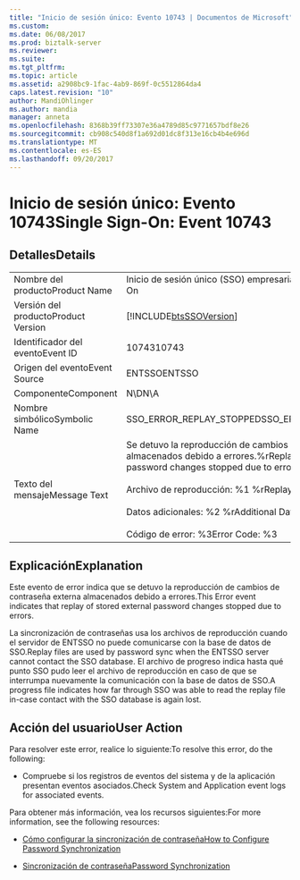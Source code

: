 ```yaml
---
title: "Inicio de sesión único: Evento 10743 | Documentos de Microsoft"
ms.custom: 
ms.date: 06/08/2017
ms.prod: biztalk-server
ms.reviewer: 
ms.suite: 
ms.tgt_pltfrm: 
ms.topic: article
ms.assetid: a2908bc9-1fac-4ab9-869f-0c5512864da4
caps.latest.revision: "10"
author: MandiOhlinger
ms.author: mandia
manager: anneta
ms.openlocfilehash: 8368b39ff73307e36a4789d85c9771657bdf8e26
ms.sourcegitcommit: cb908c540d8f1a692d01dc8f313e16cb4b4e696d
ms.translationtype: MT
ms.contentlocale: es-ES
ms.lasthandoff: 09/20/2017
---
```

# <a name="single-sign-on-event-10743"></a><span data-ttu-id="e944b-102">Inicio de sesión único: Evento 10743</span><span class="sxs-lookup"><span data-stu-id="e944b-102">Single Sign-On: Event 10743</span></span>
## <a name="details"></a><span data-ttu-id="e944b-103">Detalles</span><span class="sxs-lookup"><span data-stu-id="e944b-103">Details</span></span>  
  
|||  
|-|-|  
|<span data-ttu-id="e944b-104">Nombre del producto</span><span class="sxs-lookup"><span data-stu-id="e944b-104">Product Name</span></span>|<span data-ttu-id="e944b-105">Inicio de sesión único (SSO) empresarial</span><span class="sxs-lookup"><span data-stu-id="e944b-105">Enterprise Single Sign-On</span></span>|  
|<span data-ttu-id="e944b-106">Versión del producto</span><span class="sxs-lookup"><span data-stu-id="e944b-106">Product Version</span></span>|[!INCLUDE[btsSSOVersion](../includes/btsssoversion-md.md)]|  
|<span data-ttu-id="e944b-107">Identificador del evento</span><span class="sxs-lookup"><span data-stu-id="e944b-107">Event ID</span></span>|<span data-ttu-id="e944b-108">10743</span><span class="sxs-lookup"><span data-stu-id="e944b-108">10743</span></span>|  
|<span data-ttu-id="e944b-109">Origen del evento</span><span class="sxs-lookup"><span data-stu-id="e944b-109">Event Source</span></span>|<span data-ttu-id="e944b-110">ENTSSO</span><span class="sxs-lookup"><span data-stu-id="e944b-110">ENTSSO</span></span>|  
|<span data-ttu-id="e944b-111">Componente</span><span class="sxs-lookup"><span data-stu-id="e944b-111">Component</span></span>|<span data-ttu-id="e944b-112">N\D</span><span class="sxs-lookup"><span data-stu-id="e944b-112">N\A</span></span>|  
|<span data-ttu-id="e944b-113">Nombre simbólico</span><span class="sxs-lookup"><span data-stu-id="e944b-113">Symbolic Name</span></span>|<span data-ttu-id="e944b-114">SSO_ERROR_REPLAY_STOPPED</span><span class="sxs-lookup"><span data-stu-id="e944b-114">SSO_ERROR_REPLAY_STOPPED</span></span>|  
|<span data-ttu-id="e944b-115">Texto del mensaje</span><span class="sxs-lookup"><span data-stu-id="e944b-115">Message Text</span></span>|<span data-ttu-id="e944b-116">Se detuvo la reproducción de cambios de contraseña externa almacenados debido a errores.%r</span><span class="sxs-lookup"><span data-stu-id="e944b-116">Replay of stored external password changes stopped due to errors.%r</span></span><br /><br /> <span data-ttu-id="e944b-117">Archivo de reproducción: %1 %r</span><span class="sxs-lookup"><span data-stu-id="e944b-117">Replay File: %1%r</span></span><br /><br /> <span data-ttu-id="e944b-118">Datos adicionales: %2 %r</span><span class="sxs-lookup"><span data-stu-id="e944b-118">Additional Data: %2%r</span></span><br /><br /> <span data-ttu-id="e944b-119">Código de error: %3</span><span class="sxs-lookup"><span data-stu-id="e944b-119">Error Code: %3</span></span>|  
  
## <a name="explanation"></a><span data-ttu-id="e944b-120">Explicación</span><span class="sxs-lookup"><span data-stu-id="e944b-120">Explanation</span></span>  
 <span data-ttu-id="e944b-121">Este evento de error indica que se detuvo la reproducción de cambios de contraseña externa almacenados debido a errores.</span><span class="sxs-lookup"><span data-stu-id="e944b-121">This Error event indicates that replay of stored external password changes stopped due to errors.</span></span>  
  
 <span data-ttu-id="e944b-122">La sincronización de contraseñas usa los archivos de reproducción cuando el servidor de ENTSSO no puede comunicarse con la base de datos de SSO.</span><span class="sxs-lookup"><span data-stu-id="e944b-122">Replay files are used by password sync when the ENTSSO server cannot contact the SSO database.</span></span> <span data-ttu-id="e944b-123">El archivo de progreso indica hasta qué punto SSO pudo leer el archivo de reproducción en caso de que se interrumpa nuevamente la comunicación con la base de datos de SSO.</span><span class="sxs-lookup"><span data-stu-id="e944b-123">A progress file indicates how far through SSO was able to read the replay file in-case contact with the SSO database is again lost.</span></span>  
  
## <a name="user-action"></a><span data-ttu-id="e944b-124">Acción del usuario</span><span class="sxs-lookup"><span data-stu-id="e944b-124">User Action</span></span>  
 <span data-ttu-id="e944b-125">Para resolver este error, realice lo siguiente:</span><span class="sxs-lookup"><span data-stu-id="e944b-125">To resolve this error, do the following:</span></span>  
  
-   <span data-ttu-id="e944b-126">Compruebe si los registros de eventos del sistema y de la aplicación presentan eventos asociados.</span><span class="sxs-lookup"><span data-stu-id="e944b-126">Check System and Application event logs for associated events.</span></span>  
  
 <span data-ttu-id="e944b-127">Para obtener más información, vea los recursos siguientes:</span><span class="sxs-lookup"><span data-stu-id="e944b-127">For more information, see the following resources:</span></span>  
  
-   [<span data-ttu-id="e944b-128">Cómo configurar la sincronización de contraseña</span><span class="sxs-lookup"><span data-stu-id="e944b-128">How to Configure Password Synchronization</span></span>](../core/how-to-configure-password-synchronization.md)  
  
-   [<span data-ttu-id="e944b-129">Sincronización de contraseña</span><span class="sxs-lookup"><span data-stu-id="e944b-129">Password Synchronization</span></span>](../core/password-synchronization2.md)